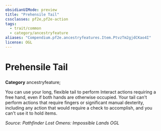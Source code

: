 ```yaml
---
obsidianUIMode: preview
title: "Prehensile Tail"
cssclasses: pf2e,pf2e-action
tags:
  - trait/common
  - category/ancestryfeature
aliases: "Compendium.pf2e.ancestryfeatures.Item.PtvzTm2gjdCKao4I"
license: OGL
---
```

# Prehensile Tail

### 

**Category** ancestryfeature; 




You can use your long, flexible tail to perform Interact actions requiring a free hand, even if both hands are otherwise occupied. Your tail can't perform actions that require fingers or significant manual dexterity, including any action that would require a check to accomplish, and you can't use it to hold items.

*Source: Pathfinder Lost Omens: Impossible Lands*
*OGL*